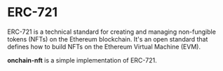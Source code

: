 # ERC-721
ERC-721 is a technical standard for creating and managing non-fungible tokens (NFTs) on the Ethereum blockchain. It's an open standard that defines how to build NFTs on the Ethereum Virtual Machine (EVM). 

**onchain-nft** is a simple implementation of ERC-721. 
